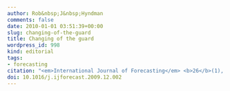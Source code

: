 ```yaml
---
author: Rob&nbsp;J&nbsp;Hyndman
comments: false
date: 2010-01-01 03:51:39+00:00
slug: changing-of-the-guard
title: Changing of the guard
wordpress_id: 998
kind: editorial
tags:
- forecasting
citation: "<em>International Journal of Forecasting</em> <b>26</b>(1), p1"
doi: 10.1016/j.ijforecast.2009.12.002
---
```

